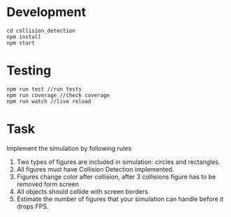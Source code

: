 # Development

```
cd collision_detection
npm install
npm start
```
# Testing
```
npm run test //run tests
npm run coverage //check coverage
npm run watch //live reload
```

# Task
Implement the simulation by following rules

1. Two types of figures are included in simulation: circles and rectangles.
2. All figures must have Collision Detection implemented.
3. Figures change color after collision, after 3 collisions figure has to be removed form screen 
4. All objects should collide with screen borders
5. Estimate the number of figures that your simulation can handle before it drops FPS.
